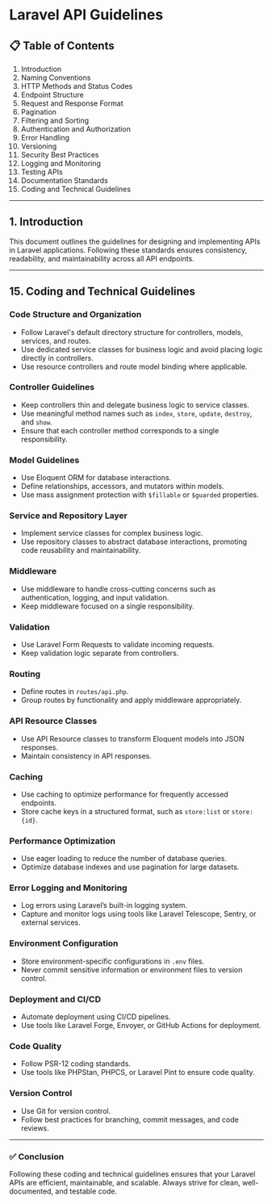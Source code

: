 # Laravel API Guidelines

## 📋 **Table of Contents**
1. Introduction
2. Naming Conventions
3. HTTP Methods and Status Codes
4. Endpoint Structure
5. Request and Response Format
6. Pagination
7. Filtering and Sorting
8. Authentication and Authorization
9. Error Handling
10. Versioning
11. Security Best Practices
12. Logging and Monitoring
13. Testing APIs
14. Documentation Standards
15. Coding and Technical Guidelines

---

## 1. **Introduction**
This document outlines the guidelines for designing and implementing APIs in Laravel applications. Following these standards ensures consistency, readability, and maintainability across all API endpoints.

---

## 15. **Coding and Technical Guidelines**

### **Code Structure and Organization**
- Follow Laravel's default directory structure for controllers, models, services, and routes.
- Use dedicated service classes for business logic and avoid placing logic directly in controllers.
- Use resource controllers and route model binding where applicable.

### **Controller Guidelines**
- Keep controllers thin and delegate business logic to service classes.
- Use meaningful method names such as `index`, `store`, `update`, `destroy`, and `show`.
- Ensure that each controller method corresponds to a single responsibility.

### **Model Guidelines**
- Use Eloquent ORM for database interactions.
- Define relationships, accessors, and mutators within models.
- Use mass assignment protection with `$fillable` or `$guarded` properties.

### **Service and Repository Layer**
- Implement service classes for complex business logic.
- Use repository classes to abstract database interactions, promoting code reusability and maintainability.

### **Middleware**
- Use middleware to handle cross-cutting concerns such as authentication, logging, and input validation.
- Keep middleware focused on a single responsibility.

### **Validation**
- Use Laravel Form Requests to validate incoming requests.
- Keep validation logic separate from controllers.

### **Routing**
- Define routes in `routes/api.php`.
- Group routes by functionality and apply middleware appropriately.

### **API Resource Classes**
- Use API Resource classes to transform Eloquent models into JSON responses.
- Maintain consistency in API responses.

### **Caching**
- Use caching to optimize performance for frequently accessed endpoints.
- Store cache keys in a structured format, such as `store:list` or `store:{id}`.

### **Performance Optimization**
- Use eager loading to reduce the number of database queries.
- Optimize database indexes and use pagination for large datasets.

### **Error Logging and Monitoring**
- Log errors using Laravel’s built-in logging system.
- Capture and monitor logs using tools like Laravel Telescope, Sentry, or external services.

### **Environment Configuration**
- Store environment-specific configurations in `.env` files.
- Never commit sensitive information or environment files to version control.

### **Deployment and CI/CD**
- Automate deployment using CI/CD pipelines.
- Use tools like Laravel Forge, Envoyer, or GitHub Actions for deployment.

### **Code Quality**
- Follow PSR-12 coding standards.
- Use tools like PHPStan, PHPCS, or Laravel Pint to ensure code quality.

### **Version Control**
- Use Git for version control.
- Follow best practices for branching, commit messages, and code reviews.

---

### ✅ **Conclusion**
Following these coding and technical guidelines ensures that your Laravel APIs are efficient, maintainable, and scalable. Always strive for clean, well-documented, and testable code.
